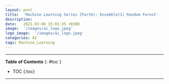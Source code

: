 ```yaml
---
layout: post
title:  'Machine Learning Series [Part6]: Ensemble(1) Random Forest'
description: 
date:   2021-03-06 15:01:35 +0300
image:  '/images/ai_logo.jpeg'
logo_image:  '/images/ai_logo.jpeg'
categories: AI
tags: Machine_Learning
---
```

---

**Table of Contents**
{: #toc }
*  TOC
{:toc}

---
